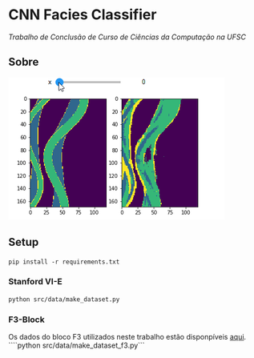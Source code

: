 # CNN Facies Classifier
*Trabalho de Conclusão de Curso de Ciências da Computação na UFSC*

## Sobre

![cnn result slices](img/cnn_result.gif)

## Setup
```
pip install -r requirements.txt
```

### Stanford VI-E
```
python src/data/make_dataset.py
```

### F3-Block
Os dados do bloco F3 utilizados neste trabalho estão disponpíveis [aqui](https://github.com/olivesgatech/facies_classification_benchmark).
````python src/data/make_dataset_f3.py```